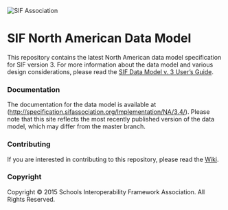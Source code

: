 ![SIF Association](https://www.sifassociation.org/PublishingImages/logo.png)
# SIF North American Data Model

This repository contains the latest North American data model specification for SIF version 3. For more information about the data model and various design considerations, please read the [SIF Data Model v. 3 User’s Guide](https://www.sifassociation.org/Specification/Documents/NA_3-1/NA_DataModel_v3_0_Guide.pdf).

### Documentation
The documentation for the data model is available at (http://specification.sifassociation.org/Implementation/NA/3.4/). Please note that this site reflects the most recently published version of the data model, which may differ from the master branch.

### Contributing
If you are interested in contributing to this repository, please read the [Wiki](https://github.com/SIFAssociation/NADM/wiki).

### Copyright
Copyright &copy; 2015 Schools Interoperability Framework Association. All Rights Reserved.
